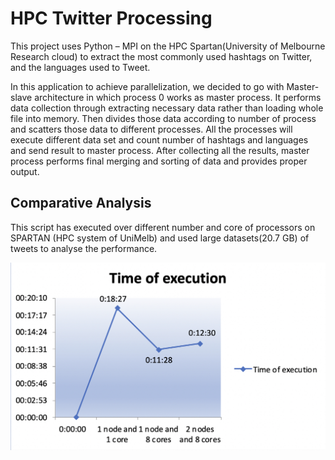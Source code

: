 # HPC Twitter Processing

This project uses Python – MPI on the HPC Spartan(University of Melbourne Research cloud) to extract the most commonly used hashtags on Twitter, and the languages used to Tweet.

In this application to achieve parallelization, we decided to go with Master-slave architecture in which process 0 works as master process. It performs data collection through extracting necessary data rather than loading whole file into memory. Then divides those data according to number of process and scatters those data to different processes. All the processes will execute different data set and count number of hashtags and languages and send result to master process. After collecting all the results, master process performs final merging and sorting of data and provides proper output.

## Comparative Analysis

This script has executed over different number and core of processors on SPARTAN (HPC system of UniMelb) and used large datasets(20.7 GB) of tweets to analyse the performance.

![alt_text](https://github.com/avpatel26/HPCTwitterProcessing/blob/main/result.jpg?raw=true)

